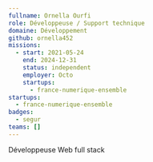 ```yaml
---
fullname: Ornella Ourfi
role: Développeuse / Support technique
domaine: Développement
github: ornella452
missions:
  - start: 2021-05-24
    end: 2024-12-31
    status: independent
    employer: Octo
    startups:
      - france-numerique-ensemble
startups:
  - france-numerique-ensemble
badges:
  - segur
teams: []
---
```

Développeuse Web full stack
